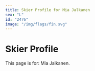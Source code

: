 ```yaml
---
title: Skier Profile for Mia Jalkanen
sex: "L"
id: "2476"
image: "/img/flags/fin.svg" 
---
```


# Skier Profile

This page is for: Mia Jalkanen.
    